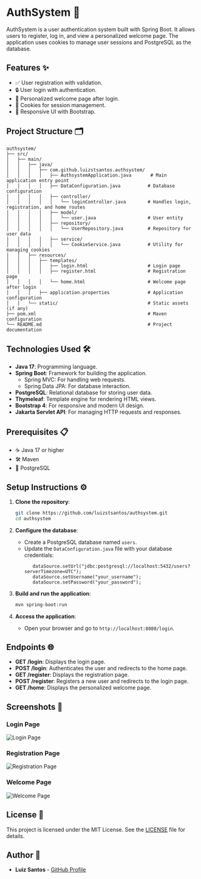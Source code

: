 # AuthSystem 🚀

AuthSystem is a user authentication system built with Spring Boot. It allows users to register, log in, and view a personalized welcome page. The application uses cookies to manage user sessions and PostgreSQL as the database.

## Features ✨

- ✅ User registration with validation.
- 🔒 User login with authentication.
- 🎉 Personalized welcome page after login.
- 🍪 Cookies for session management.
- 📱 Responsive UI with Bootstrap.

## Project Structure 🗂️

```
authsystem/
├── src/
│   ├── main/
│   │   ├── java/
│   │   │   ├── com.github.luizstsantos.authsystem/
│   │   │   │   ├── AuthsystemApplication.java       # Main application entry point
│   │   │   │   ├── DataConfiguration.java          # Database configuration
│   │   │   │   ├── controller/
│   │   │   │   │   └── loginController.java        # Handles login, registration, and home routes
│   │   │   │   ├── model/
│   │   │   │   │   └── user.java                   # User entity
│   │   │   │   ├── repository/
│   │   │   │   │   └── UserRepository.java         # Repository for user data
│   │   │   │   ├── service/
│   │   │   │   │   └── CookieService.java          # Utility for managing cookies
│   │   ├── resources/
│   │   │   ├── templates/
│   │   │   │   ├── login.html                      # Login page
│   │   │   │   ├── register.html                   # Registration page
│   │   │   │   └── home.html                       # Welcome page after login
│   │   │   ├── application.properties              # Application configuration
│   │   └── static/                                 # Static assets (if any)
├── pom.xml                                         # Maven configuration
└── README.md                                       # Project documentation
```

## Technologies Used 🛠️

- **Java 17**: Programming language.
- **Spring Boot**: Framework for building the application.
  - Spring MVC: For handling web requests.
  - Spring Data JPA: For database interaction.
- **PostgreSQL**: Relational database for storing user data.
- **Thymeleaf**: Template engine for rendering HTML views.
- **Bootstrap 4**: For responsive and modern UI design.
- **Jakarta Servlet API**: For managing HTTP requests and responses.

## Prerequisites 📋

- ☕ Java 17 or higher
- 🛠️ Maven
- 🐘 PostgreSQL

## Setup Instructions ⚙️

1. **Clone the repository**:
   ```bash
   git clone https://github.com/luizstsantos/authsystem.git
   cd authsystem
   ```

2. **Configure the database**:
   - Create a PostgreSQL database named `users`.
   - Update the `DataConfiguration.java` file with your database credentials:
     ```DataConfiguration
        dataSource.setUrl("jdbc:postgresql://localhost:5432/users?serverTimezone=UTC");
        dataSource.setUsername("your_username");
        dataSource.setPassword("your_password");
     ```

3. **Build and run the application**:
   ```bash
   mvn spring-boot:run
   ```

4. **Access the application**:
   - Open your browser and go to `http://localhost:8080/login`.

## Endpoints 🌐

- **GET /login**: Displays the login page.
- **POST /login**: Authenticates the user and redirects to the home page.
- **GET /register**: Displays the registration page.
- **POST /register**: Registers a new user and redirects to the login page.
- **GET /home**: Displays the personalized welcome page.

## Screenshots 📸

### Login Page
![Login Page](https://via.placeholder.com/800x400?text=Login+Page)

### Registration Page
![Registration Page](https://via.placeholder.com/800x400?text=Registration+Page)

### Welcome Page
![Welcome Page](https://via.placeholder.com/800x400?text=Welcome+Page)

## License 📄

This project is licensed under the MIT License. See the [LICENSE](LICENSE) file for details.

## Author 👤

- **Luiz Santos** - [GitHub Profile](https://github.com/luizstsantos)